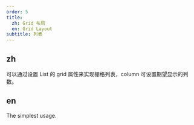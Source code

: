 ```yaml
---
order: 5
title:
  zh: Grid 布局
  en: Grid Layout
subtitle: 列表
---
```


## zh

可以通过设置 List 的 grid 属性来实现栅格列表，column 可设置期望显示的列数。

## en

The simplest usage.
